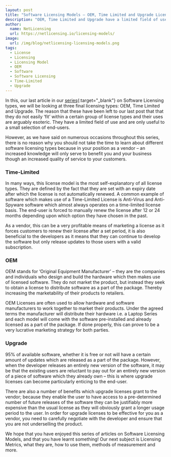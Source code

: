 ```yaml
---
layout: post
title: "Software Licensing Models – OEM, Time Limited and Upgrade Licenses"
description: "OEM, Time Limited and Upgrade have a limited field of use and are only useful to a small selection of end-users"
author:
  name: NetLicensing
  url: https://netlicensing.io/licensing-models/
image:
  url: /img/blog/netlicensing-licensing-models.png
tags:
  - License
  - Licensing
  - Licensing Model
  - OEM
  - Software
  - Software Licensing
  - Time-Limited
  - Upgrade
---
```


In this, our last article in our [series](https://www.google.com/search?q=site%3Anetlicensing.io%20Software%20Licensing%20Models "Software Licensing Models"){:target="_blank"} on Software Licensing types, we will be looking at three final licensing types: OEM, Time Limited and Upgrade. The reason that these have been left to our last post that that they do not easily ‘fit’ within a certain group of license types and their uses are arguably esoteric. They have a limited field of use and are only useful to a small selection of end-users.

However, as we have said on numerous occasions throughout this series, there is no reason why you should not take the time to learn about different software licensing types because in your position as a vendor – an increased knowledge will only serve to benefit you and your business though an increased quality of service to your customers.

### Time-Limited

In many ways, this license model is the most self-explanatory of all license types. They are defined by the fact that they are set with an expiry date after which the license is not automatically renewed. A common example of software which makes use of a Time-Limited License is Anti-Virus and Anti-Spyware software which almost always operates on a time-limited license basis. The end-user is forced to manually renew the license after 12 or 24 months depending upon which option they have chosen in the past.

As a vendor, this can be a very profitable means of marketing a license as it forces customers to renew their license after a set period, it is also beneficial to the developers as it means that they can continue to develop the software but only release updates to those users with a valid subscription.

### OEM

OEM stands for ‘Original Equipment Manufacturer’ – they are the companies and individuals who design and build the hardware which then makes use of licensed software. They do not market the product, but instead they seek to obtain a license to distribute software as a part of the package. Thereby increasing the marketability of their products to retailers.

OEM Licenses are often used to allow hardware and software manufacturers to work together to market their products. Under the agreed terms the manufacturer will distribute their hardware i.e. a Laptop Series and each model will come with the software pre-installed and already licensed as a part of the package. If done properly, this can prove to be a very lucrative marketing strategy for both parties.

### Upgrade

95% of available software, whether it is free or not will have a certain amount of updates which are released as a part of the package. However, when the developer releases an entirely new version of the software, it may be that the existing users are reluctant to pay out for an entirely new version of a piece of software which they already own – this is where upgrade licenses can become particularly enticing to the end-user.

There are also a number of benefits which upgrade licenses grant to the vendor; because they enable the user to have access to a pre-determined number of future releases of the software they can be justifiably more expensive than the usual license as they will obviously grant a longer usage period to the user. In order for upgrade licenses to be effective for you as a vendor, you need to carefully negotiate with the developer and ensure that you are not underselling the product.

We hope that you have enjoyed this series of articles on Software Licensing Models, and that you have learnt something! Our next subject is Licensing Metrics, what they are, how to use them, methods of measurement and more.
